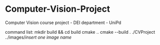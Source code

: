 # Computer-Vision-Project
Computer Vision course project - DEI department - UniPd

command list:
  mkdir build && cd build
  cmake ..
  cmake --build .
  ./CVProject ../images/*insert one image name*
